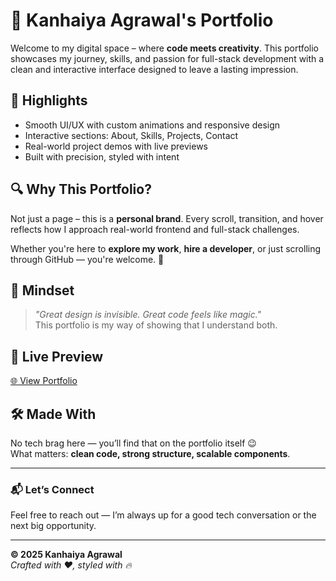 # 🚀 Kanhaiya Agrawal's Portfolio

Welcome to my digital space – where **code meets creativity**. This portfolio showcases my journey, skills, and passion for full-stack development with a clean and interactive interface designed to leave a lasting impression.

## 🌟 Highlights

- Smooth UI/UX with custom animations and responsive design  
- Interactive sections: About, Skills, Projects, Contact  
- Real-world project demos with live previews  
- Built with precision, styled with intent  

## 🔍 Why This Portfolio?

Not just a page – this is a **personal brand**. Every scroll, transition, and hover reflects how I approach real-world frontend and full-stack challenges.

Whether you're here to **explore my work**, **hire a developer**, or just scrolling through GitHub — you're welcome. 🙌

## 🧠 Mindset

> _"Great design is invisible. Great code feels like magic."_  
> This portfolio is my way of showing that I understand both.

## 📎 Live Preview

[🌐 View Portfolio](https://kanhainya-portfolio.netlify.app/)

## 🛠️ Made With

No tech brag here — you’ll find that on the portfolio itself 😉  
What matters: **clean code, strong structure, scalable components**.

---

### 📬 Let’s Connect

Feel free to reach out — I’m always up for a good tech conversation or the next big opportunity.

---

**© 2025 Kanhaiya Agrawal**  
*Crafted with ❤️, styled with 🔥*
